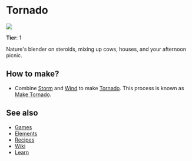# Tornado

![](/wiki/images/item.tornado.png)

**Tier**: 1

Nature's blender on steroids, mixing up cows, houses, and your afternoon picnic.

## How to make?

* Combine [Storm](/wiki/elements/storm) and [Wind](/wiki/elements/wind) to make [Tornado](/wiki/elements/tornado). This process is known as [Make Tornado](/wiki/recipes/make-tornado).

## See also

* [Games](/wiki/games)
* [Elements](/wiki/elements)
* [Recipes](/wiki/recipes)
* [Wiki](/wiki/index)
* [Learn](/learn/index)